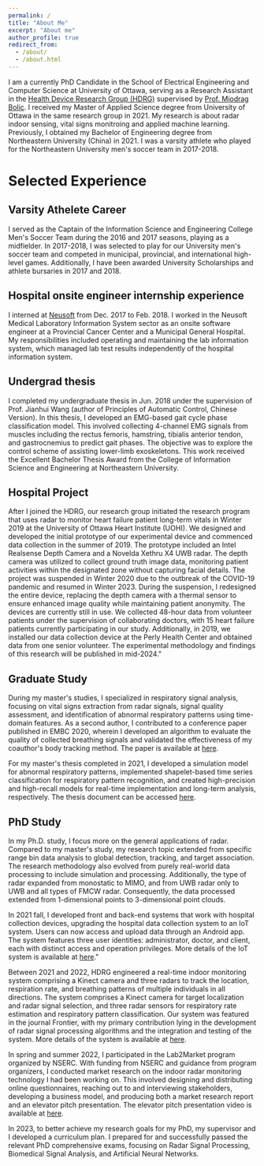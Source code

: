```yaml
---
permalink: /
title: "About Me"
excerpt: "About me"
author_profile: true
redirect_from: 
  - /about/
  - /about.html
---
```


I am a currently PhD Candidate in the School of Electrical Engineering and Computer Science at University of Ottawa, serving as a Research Assistant in the [Health Device Research Group (HDRG)](http://health-devices.site.uottawa.ca/) supervised by [Prof. Miodrag Bolic](https://www.site.uottawa.ca/~mbolic/). I received my Master of Applied Science degree from University of Ottawa in the same research group in 2021. My research is about radar indoor sensing, vital signs monitroing and applied machine learning. Previously, I obtained my Bachelor of Engineering degree from Northeastern University (China) in 2021. I was a varsity athlete who played for the Northeastern University men's soccer team in 2017-2018.

<!-- Research Interest
------
My research interests are in wireless sensing, healthcare and applied machine learning. -->



Selected Experience
======

Varsity Athelete Career
------
I served as the Captain of the Information Science and Engineering College Men's Soccer Team during the 2016 and 2017 seasons, playing as a midfielder.  In 2017-2018, I was selected to play for our University men's soccer team and competed in municipal, provincial, and international high-level games. Additionally, I have been awarded University Scholarships and athlete bursaries in 2017 and 2018.

<!-- I secured support from our college, raised funds to rebuild our team, participated in the management of day-to-day operations, and led the team to the final tournament every year. -->

Hospital onsite engineer internship experience
------
I interned at [Neusoft](https://www.neusoft.com/) from Dec. 2017 to Feb. 2018. I worked in the Neusoft Medical Laboratory Information System sector as an onsite software engineer at a Provincial Cancer Center and a Municipal General Hospital. My responsibilities included operating and maintaining the lab information system, which managed lab test results independently of the hospital information system.

<!-- In my final year of undergraduate studies, I had the opportunity to intern at Neusoft, one of the largest IT service provider companies in China. I was assigned to the Neusoft Medical Laboratory Information System sector and worked as an onsite software engineer in two hospitals: a Provincial Cancer Center and a Municipal General Hospital. My responsibilities involved the operation and maintenance of the lab information system, which managed lab test results independently of the hospital information system.

My experience at the Cancer Center was profoundly impactful. Accessing patient test data, I witnessed the heartbreaking reality of numerous cancer diagnoses, regardless of age. Each patient represents a story of love and loss; they are cherished family members or friends, and many of them are no longer able to walk out of the hospital door. Beyond the gates, desperate relatives paced, unable to afford treatment and vulnerable to counterfeit cures. My time at the municipal general hospital provided a broader perspective. While updating hardwares, I got chances to worked in various hospital departments. From the somber atmosphere of the dialysis unit to the hopeful environment of the Neonatal unit, each encounter left a lasting impact.

This internship experience solidified my decision to pursue a career in healthcare, leveraging my background in electrical and computer engineering to make a difference. Subsequently, I was offered admission to the University of Ottawa, a prestigious medical doctoral university located in Canada's capital, renowned for its close ties to local hospitals and research labs. With gratitude, I accepted the offer, eager to begin my graduate studies and contribute to health care industry. -->

Undergrad thesis
------
I completed my undergraduate thesis in Jun. 2018 under the supervision of Prof. Jianhui Wang (author of Principles of Automatic Control, Chinese Version). In this thesis, I developed an EMG-based gait cycle phase classification model. This involved collecting 4-channel EMG signals from muscles including the rectus femoris, hamstring, tibialis anterior tendon, and gastrocnemius to predict gait phases. The objective was to explore the control scheme of assisting lower-limb exoskeletons. This work received the Excellent Bachelor Thesis Award from the College of Information Science and Engineering at Northeastern University.


<!-- After completing the internship, I needed to complete my thesis to graduate. Fortunately, I was selected by my undergraduate supervisor, Prof. Jianhui Wang, who is renowned as the author of Principles of Automatic Control (Chinese Version). Under her guidance and support, I developed an EMG-based gait cycle phase classification model. This involved collecting 4-channel EMG signals from muscles including the rectus femoris, hamstring, tibialis anterior tendon, and gastrocnemius to predict gait phases. The objective was to explore the control scheme of assisting lower-limb exoskeletons. This work received the Excellent Bachelor Thesis Award from the College of Information Science and Engineering at Northeastern University. -->

Hospital Project
------
After I joined the HDRG, our research group initiated the research program that uses radar to monitor heart failure patient long-term vitals in Winter 2019 at the University of Ottawa Heart Institute (UOHI). We designed and developed the initial prototype of our experimental device and commenced data collection in the summer of 2019. The prototype included an Intel Realsense Depth Camera and a Novelda Xethru X4 UWB radar. The depth camera was utilized to collect ground truth image data, monitoring patient activities within the designated zone without capturing facial details. The project was suspended in Winter 2020 due to the outbreak of the COVID-19 pandemic and resumed in Winter 2023. During the suspension, I redesigned the entire device, replacing the depth camera with a thermal sensor to ensure enhanced image quality while maintaining patient anonymity. The devices are currently still in use. We collected 48-hour data from volunteer patients under the supervision of collaborating doctors, with 15 heart failure patients currently participating in our study. Additionally, in 2019, we installed our data collection device at the Perly Health Center and obtained data from one senior volunteer. The experimental methodology and findings of this research will be published in mid-2024." 

<!-- In the first year of my graduate studies, my supervisor Prof. Miodrag Bolic offered me an opportunity to work on a project at the University of Ottawa Heart Institute (UOHI) that involved using radar to collect and analyze the vital signs of congestive heart failure patients. Collaborating with members of our Health Device Research Group (HDRG), we designed and developed the initial prototype of our experimental device and began data collection in the summer of 2019. The prototype included an Intel Realsense Depth Camera and a Novelda Xethru X4 UWB radar. The depth camera was used to collect ground truth image data, monitoring patient activities within the designated zone without capturing facial details. However, the project was suspended due to the outbreak of the COVID-19 pandemic.

In 2022, we resumed the project, and I redesigned the entire device, replacing the depth camera with a thermal sensor to ensure enhanced image quality while maintaining patient anonymity. We collected 48-hour data from volunteer patients under the supervision of collaborating doctor, with 15 heart failure patients currently participating in our study. Additionally, in 2019, we installed our data collection device at the Perly Health Center and obtained data from one senior volunteer. The experiment method and findings of this research will be published in mid-2024. -->

Graduate Study
------
During my master's studies, I specialized in respiratory signal analysis, focusing on vital signs extraction from radar signals, signal quality assessment, and identification of abnormal respiratory patterns using time-domain features. As a second author, I contributed to a conference paper published in EMBC 2020, wherein I developed an algorithm to evaluate the quality of collected breathing signals and validated the effectiveness of my coauthor's body tracking method. The paper is available at [here](https://owenhan10.github.io/publication/2022-03-09-Frontier-Journal).

For my master's thesis completed in 2021, I developed a simulation model for abnormal respiratory patterns, implemented shapelet-based time series classification for respiratory pattern recognition, and created high-precision and high-recall models for real-time implementation and long-term analysis, respectively. The thesis document can be accessed [here](https://ruor.uottawa.ca/items/cc1b9f82-4843-457d-96ad-a7804326e156).

PhD Study
------
In my Ph.D. study, I focus more on the general applications of radar. Compared to my master's study, my research topic extended from specific range bin data analysis to global detection, tracking, and target association. The research methodology also evolved from purely real-world data processing to include simulation and processing. Additionally, the type of radar expanded from monostatic to MIMO, and from UWB radar only to UWB and all types of FMCW radar. Consequently, the data processed extended from 1-dimensional points to 3-dimensional point clouds.

In 2021 fall, I developed front and back-end systems that work with hospital collection devices, upgrading the hospital data collection system to an IoT system. Users can now access and upload data through an Android app. The system features three user identities: administrator, doctor, and client, each with distinct access and operation privileges. More details of the IoT system is available at [here](https://owenhan10.github.io/portfolio/Radar_IoT/)."

Between 2021 and 2022, HDRG engineered a real-time indoor monitoring system comprising a Kinect camera and three radars to track the location, respiration rate, and breathing patterns of multiple individuals in all directions. The system comprises a Kinect camera for target localization and radar signal selection, and three radar sensors for respiratory rate estimation and respiratory pattern classification. Our system was featured in the journal Frontier, with my primary contribution lying in the development of radar signal processing algorithms and the integration and testing of the system. More details of the system is available at [here](https://owenhan10.github.io/portfolio/RP_classify/).

In spring and summer 2022, I participated in the Lab2Market program organized by NSERC. With funding from NSERC and guidance from program organizers, I conducted market research on the indoor radar monitoring technology I had been working on. This involved designing and distributing online questionnaires, reaching out to and interviewing stakeholders, developing a business model, and producing both a market research report and an elevator pitch presentation. The elevator pitch presentation video is available at [here](https://owenhan10.github.io/talks/2022-06-30-L2M-Pitch).

In 2023, to better achieve my research goals for my PhD, my supervisor and I developed a curriculum plan. I prepared for and successfully passed the relevant PhD comprehensive exams, focusing on Radar Signal Processing, Biomedical Signal Analysis, and Artificial Neural Networks.


<!-- **Markdown generator** -->



